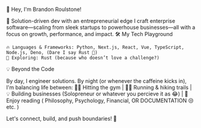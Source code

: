 👋 Hey, I'm Brandon Roulstone!

🚀 Solution-driven dev with an entrepreneurial edge
I craft enterprise software—scaling from sleek startups to powerhouse businesses—all with a focus on growth, performance, and impact.
🛠 My Tech Playground

    🔥 Languages & Frameworks: Python, Next.js, React, Vue, TypeScript, Node.js, Deno, (Dare I say Rust 👀)
    🚀 Exploring: Rust (because who doesn’t love a challenge?)

💡 Beyond the Code

By day, I engineer solutions. By night (or whenever the caffeine kicks in), I'm balancing life between:
🏋️‍♂️ Hitting the gym | 🏃‍♂️ Running & hiking trails | 💡 Building businesses (Solopreneur or whatever you percieve it as 😂) | 📖 Enjoy reading ( Philosophy, Psychology, Financial, OR DOCUMENTATION 😒 etc. )

Let's connect, build, and push boundaries! 🚀
